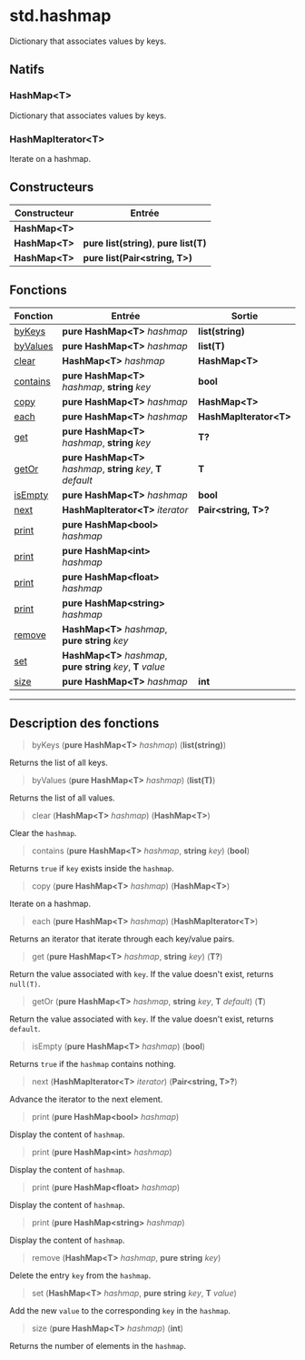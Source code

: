 # std.hashmap

Dictionary that associates values by keys.
## Natifs
### HashMap\<T>
Dictionary that associates values by keys.
### HashMapIterator\<T>
Iterate on a hashmap.
## Constructeurs
|Constructeur|Entrée|
|-|-|
|**HashMap\<T>**||
|**HashMap\<T>**|**pure list(string)**, **pure list(T)**|
|**HashMap\<T>**|**pure list(Pair\<string, T>)**|
## Fonctions
|Fonction|Entrée|Sortie|
|-|-|-|
|[byKeys](#func_0)|**pure HashMap\<T>** *hashmap*|**list(string)**|
|[byValues](#func_1)|**pure HashMap\<T>** *hashmap*|**list(T)**|
|[clear](#func_2)|**HashMap\<T>** *hashmap*|**HashMap\<T>**|
|[contains](#func_3)|**pure HashMap\<T>** *hashmap*, **string** *key*|**bool**|
|[copy](#func_4)|**pure HashMap\<T>** *hashmap*|**HashMap\<T>**|
|[each](#func_5)|**pure HashMap\<T>** *hashmap*|**HashMapIterator\<T>**|
|[get](#func_6)|**pure HashMap\<T>** *hashmap*, **string** *key*|**T?**|
|[getOr](#func_7)|**pure HashMap\<T>** *hashmap*, **string** *key*, **T** *default*|**T**|
|[isEmpty](#func_8)|**pure HashMap\<T>** *hashmap*|**bool**|
|[next](#func_9)|**HashMapIterator\<T>** *iterator*|**Pair\<string, T>?**|
|[print](#func_10)|**pure HashMap\<bool>** *hashmap*||
|[print](#func_11)|**pure HashMap\<int>** *hashmap*||
|[print](#func_12)|**pure HashMap\<float>** *hashmap*||
|[print](#func_13)|**pure HashMap\<string>** *hashmap*||
|[remove](#func_14)|**HashMap\<T>** *hashmap*, **pure string** *key*||
|[set](#func_15)|**HashMap\<T>** *hashmap*, **pure string** *key*, **T** *value*||
|[size](#func_16)|**pure HashMap\<T>** *hashmap*|**int**|


***
## Description des fonctions

<a id="func_0"></a>
> byKeys (**pure HashMap\<T>** *hashmap*) (**list(string)**)

Returns the list of all keys.

<a id="func_1"></a>
> byValues (**pure HashMap\<T>** *hashmap*) (**list(T)**)

Returns the list of all values.

<a id="func_2"></a>
> clear (**HashMap\<T>** *hashmap*) (**HashMap\<T>**)

Clear the `hashmap`.

<a id="func_3"></a>
> contains (**pure HashMap\<T>** *hashmap*, **string** *key*) (**bool**)

Returns `true` if `key` exists inside the `hashmap`.

<a id="func_4"></a>
> copy (**pure HashMap\<T>** *hashmap*) (**HashMap\<T>**)

Iterate on a hashmap.

<a id="func_5"></a>
> each (**pure HashMap\<T>** *hashmap*) (**HashMapIterator\<T>**)

Returns an iterator that iterate through each key/value pairs.

<a id="func_6"></a>
> get (**pure HashMap\<T>** *hashmap*, **string** *key*) (**T?**)

Return the value associated with `key`.
If the value doesn't exist, returns `null(T)`.

<a id="func_7"></a>
> getOr (**pure HashMap\<T>** *hashmap*, **string** *key*, **T** *default*) (**T**)

Return the value associated with `key`.
If the value doesn't exist, returns `default`.

<a id="func_8"></a>
> isEmpty (**pure HashMap\<T>** *hashmap*) (**bool**)

Returns `true` if the `hashmap` contains nothing.

<a id="func_9"></a>
> next (**HashMapIterator\<T>** *iterator*) (**Pair\<string, T>?**)

Advance the iterator to the next element.

<a id="func_10"></a>
> print (**pure HashMap\<bool>** *hashmap*)

Display the content of `hashmap`.

<a id="func_11"></a>
> print (**pure HashMap\<int>** *hashmap*)

Display the content of `hashmap`.

<a id="func_12"></a>
> print (**pure HashMap\<float>** *hashmap*)

Display the content of `hashmap`.

<a id="func_13"></a>
> print (**pure HashMap\<string>** *hashmap*)

Display the content of `hashmap`.

<a id="func_14"></a>
> remove (**HashMap\<T>** *hashmap*, **pure string** *key*)

Delete the entry `key` from the `hashmap`.

<a id="func_15"></a>
> set (**HashMap\<T>** *hashmap*, **pure string** *key*, **T** *value*)

Add the new `value` to the corresponding `key` in the `hashmap`.

<a id="func_16"></a>
> size (**pure HashMap\<T>** *hashmap*) (**int**)

Returns the number of elements in the `hashmap`.

